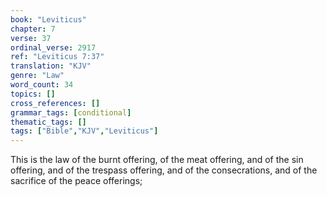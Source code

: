 ```yaml
---
book: "Leviticus"
chapter: 7
verse: 37
ordinal_verse: 2917
ref: "Leviticus 7:37"
translation: "KJV"
genre: "Law"
word_count: 34
topics: []
cross_references: []
grammar_tags: [conditional]
thematic_tags: []
tags: ["Bible","KJV","Leviticus"]
---
```

This is the law of the burnt offering, of the meat offering, and of the sin offering, and of the trespass offering, and of the consecrations, and of the sacrifice of the peace offerings;
